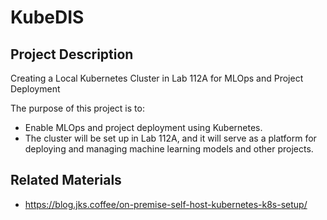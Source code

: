 # KubeDIS


 ## Project Description 
 Creating a Local Kubernetes Cluster in Lab 112A for MLOps and Project Deployment
 
The purpose of this project is to:
 - Enable MLOps and project deployment using Kubernetes. 
 - The cluster will be set up in Lab 112A, and it will serve as a platform for deploying and managing machine learning models and other projects.


 ## Related Materials

- https://blog.jks.coffee/on-premise-self-host-kubernetes-k8s-setup/
